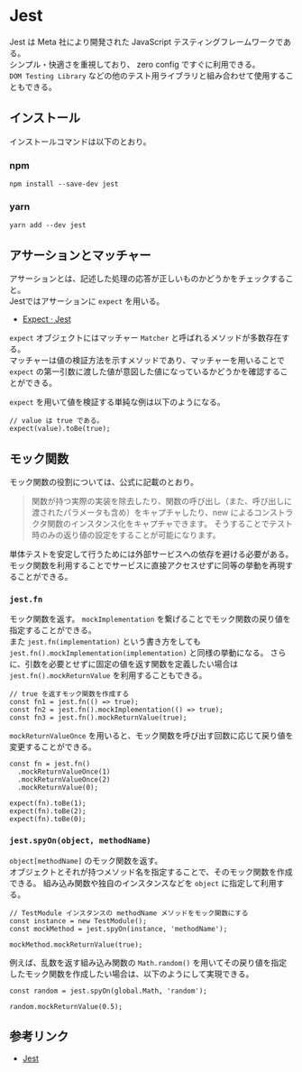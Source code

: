 # Jest

Jest は Meta 社により開発された JavaScript テスティングフレームワークである。  
シンプル・快適さを重視しており、 zero config ですぐに利用できる。  
`DOM Testing Library` などの他のテスト用ライブラリと組み合わせて使用することもできる。

## インストール

インストールコマンドは以下のとおり。

### npm

```
npm install --save-dev jest
```

### yarn

```
yarn add --dev jest
```

## アサーションとマッチャー

アサーションとは、記述した処理の応答が正しいものかどうかをチェックすること。  
Jestではアサーションに `expect` を用いる。

- [Expect · Jest](https://jestjs.io/ja/docs/expect)

`expect` オブジェクトにはマッチャー `Matcher` と呼ばれるメソッドが多数存在する。  
マッチャーは値の検証方法を示すメソッドであり、マッチャーを用いることで `expect` の第一引数に渡した値が意図した値になっているかどうかを確認することができる。

`expect` を用いて値を検証する単純な例は以下のようになる。

```
// value は true である。
expect(value).toBe(true);
```

## モック関数

モック関数の役割については、公式に記載のとおり。

>  関数が持つ実際の実装を除去したり、関数の呼び出し（また、呼び出しに渡されたパラメータも含め）をキャプチャしたり、new によるコンストラクタ関数のインスタンス化をキャプチャできます。 そうすることでテスト時のみの返り値の設定をすることが可能になります。

単体テストを安定して行うためには外部サービスへの依存を避ける必要がある。  
モック関数を利用することでサービスに直接アクセスせずに同等の挙動を再現することができる。

### `jest.fn`

モック関数を返す。
`mockImplementation` を繋げることでモック関数の戻り値を指定することができる。  
また `jest.fn(implementation)` という書き方をしても `jest.fn().mockImplementation(implementation)` と同様の挙動になる。
さらに、引数を必要とせずに固定の値を返す関数を定義したい場合は `jest.fn().mockReturnValue` を利用することもできる。

```
// true を返すモック関数を作成する
const fn1 = jest.fn(() => true);
const fn2 = jest.fn().mockImplementation(() => true);
const fn3 = jest.fn().mockReturnValue(true);
```

`mockReturnValueOnce` を用いると、モック関数を呼び出す回数に応じて戻り値を変更することができる。

```
const fn = jest.fn()
  .mockReturnValueOnce(1)
  .mockReturnValueOnce(2)
  .mockReturnValue(0);

expect(fn).toBe(1);
expect(fn).toBe(2);
expect(fn).toBe(0);
```

### `jest.spyOn(object, methodName)`

`object[methodName]` のモック関数を返す。  
オブジェクトとそれが持つメソッド名を指定することで、そのモック関数を作成できる。
組み込み関数や独自のインスタンスなどを `object` に指定して利用する。

```
// TestModule インスタンスの methodName メソッドをモック関数にする
const instance = new TestModule();
const mockMethod = jest.spyOn(instance, 'methodName');

mockMethod.mockReturnValue(true);
```

例えば、乱数を返す組み込み関数の `Math.random()` を用いてその戻り値を指定したモック関数を作成したい場合は、以下のようにして実現できる。

```
const random = jest.spyOn(global.Math, 'random');

random.mockReturnValue(0.5);
```

## 参考リンク

- [Jest](https://jestjs.io/ja/)